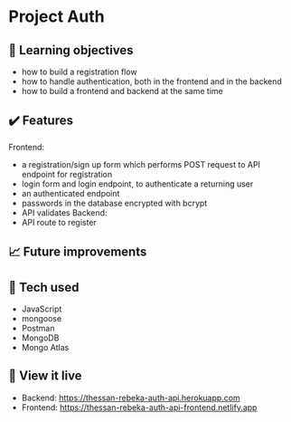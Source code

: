 # Project Auth



## :brain: Learning objectives
- how to build a registration flow
- how to handle authentication, both in the frontend and in the backend
- how to build a frontend and backend at the same time

## :heavy_check_mark: Features
Frontend:
- a registration/sign up form which performs POST request to API endpoint for registration
- login form and login endpoint, to authenticate a returning user
- an authenticated endpoint 
- passwords in the database encrypted with bcrypt
- API validates
Backend:
- API route to register


## :chart_with_upwards_trend: Future improvements


## :robot: Tech used 
- JavaScript
- mongoose
- Postman
- MongoDB
- Mongo Atlas

## :eyes: View it live
- Backend: https://thessan-rebeka-auth-api.herokuapp.com
- Frontend: https://thessan-rebeka-auth-api-frontend.netlify.app
